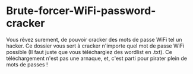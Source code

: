 # Brute-forcer-WiFi-password-cracker
Vous rêvez surement, de pouvoir cracker des mots de passe WiFi tel un hacker. Ce dossier vous sert à cracker n'importe quel mot de passe WiFi possible (Il faut juste que vous téléchargiez des wordlist en .txt). Ce téléchargement n'est pas une arnaque, et, c'est parti pour pirater plein de mots de passes !
